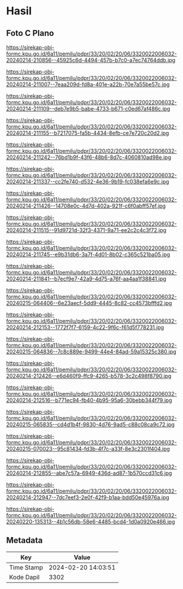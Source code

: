 # Hasil

## Foto C Plano

https://sirekap-obj-formc.kpu.go.id/6a11/pemilu/pdpr/33/20/02/20/06/3320022006032-20240214-210856--45925c6d-4494-457b-b7c0-a7ec74764ddb.jpg

https://sirekap-obj-formc.kpu.go.id/6a11/pemilu/pdpr/33/20/02/20/06/3320022006032-20240214-211007--7eaa209d-fd8a-401e-a22b-70e7a55be57c.jpg

https://sirekap-obj-formc.kpu.go.id/6a11/pemilu/pdpr/33/20/02/20/06/3320022006032-20240214-211109--deb7e9b5-babe-4733-b671-c0ed67af486c.jpg

https://sirekap-obj-formc.kpu.go.id/6a11/pemilu/pdpr/33/20/02/20/06/3320022006032-20240214-211155--b7217075-fa5b-4434-8efb-ce7e720c20d2.jpg

https://sirekap-obj-formc.kpu.go.id/6a11/pemilu/pdpr/33/20/02/20/06/3320022006032-20240214-211242--76bd1b9f-43f6-48b6-8d7c-4060810ad98e.jpg

https://sirekap-obj-formc.kpu.go.id/6a11/pemilu/pdpr/33/20/02/20/06/3320022006032-20240214-211337--cc2fe740-d532-4e36-9b19-fc038efa6e9c.jpg

https://sirekap-obj-formc.kpu.go.id/6a11/pemilu/pdpr/33/20/02/20/06/3320022006032-20240214-211426--14708e0c-4d7d-402a-921f-c6f0abff57ef.jpg

https://sirekap-obj-formc.kpu.go.id/6a11/pemilu/pdpr/33/20/02/20/06/3320022006032-20240214-211515--91d9721d-32f3-4371-9a71-ee2c2c4c3f72.jpg

https://sirekap-obj-formc.kpu.go.id/6a11/pemilu/pdpr/33/20/02/20/06/3320022006032-20240214-211745--e9b31db6-3a7f-4d01-8b02-c365c521ba05.jpg

https://sirekap-obj-formc.kpu.go.id/6a11/pemilu/pdpr/33/20/02/20/06/3320022006032-20240214-211841--b7ecf9e7-42a9-4d75-a76f-aa4aa1f38841.jpg

https://sirekap-obj-formc.kpu.go.id/6a11/pemilu/pdpr/33/20/02/20/06/3320022006032-20240215-064406--6e23aecf-5dd9-4445-8c82-cc4573bfffd2.jpg

https://sirekap-obj-formc.kpu.go.id/6a11/pemilu/pdpr/33/20/02/20/06/3320022006032-20240214-212153--1772f7f7-6159-4c22-9f6c-f61d5f778231.jpg

https://sirekap-obj-formc.kpu.go.id/6a11/pemilu/pdpr/33/20/02/20/06/3320022006032-20240215-064836--7c8c889e-9499-44e4-84ad-59a15325c380.jpg

https://sirekap-obj-formc.kpu.go.id/6a11/pemilu/pdpr/33/20/02/20/06/3320022006032-20240214-212426--e6d460f9-ffc9-4265-b578-3c2c498f8790.jpg

https://sirekap-obj-formc.kpu.go.id/6a11/pemilu/pdpr/33/20/02/20/06/3320022006032-20240214-212516--b771ec94-fb40-4b95-95a6-30bebb344f79.jpg

https://sirekap-obj-formc.kpu.go.id/6a11/pemilu/pdpr/33/20/02/20/06/3320022006032-20240215-065835--cd4d1b4f-9830-4d76-9ad5-c88c08ca9c72.jpg

https://sirekap-obj-formc.kpu.go.id/6a11/pemilu/pdpr/33/20/02/20/06/3320022006032-20240215-070023--95c81434-fd3b-4f7c-a33f-8e3c2301f404.jpg

https://sirekap-obj-formc.kpu.go.id/6a11/pemilu/pdpr/33/20/02/20/06/3320022006032-20240214-212855--abe7c57a-6949-436d-ad87-1b570ccd31c6.jpg

https://sirekap-obj-formc.kpu.go.id/6a11/pemilu/pdpr/33/20/02/20/06/3320022006032-20240214-212947--7dc7eef3-2e0f-42f9-b1aa-bdd50e45976a.jpg

https://sirekap-obj-formc.kpu.go.id/6a11/pemilu/pdpr/33/20/02/20/06/3320022006032-20240220-135313--4b1c56db-58e6-4485-bcd4-1d0a0920e466.jpg


## Metadata

| Key        | Value               |
| ---------- | ------------------- |
| Time Stamp | 2024-02-20 14:03:51 |
| Kode Dapil | 3302                |



